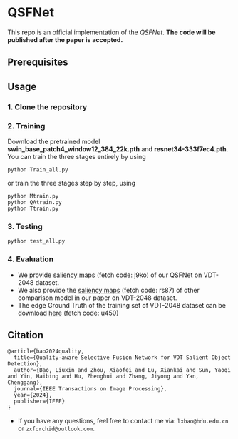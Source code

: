 # QSFNet


This repo is an official implementation of the *QSFNet*.
**The code will be published after the paper is accepted.**

## Prerequisites

## Usage

### 1. Clone the repository

### 2. Training
Download the pretrained model **swin_base_patch4_window12_384_22k.pth** and **resnet34-333f7ec4.pth**.
You can train the three stages entirely by using 
```
python Train_all.py
```
or train the three stages step by step, using
```
python Mtrain.py
python QAtrain.py
python Ttrain.py
```

### 3. Testing
```
python test_all.py
```

### 4. Evaluation

- We provide [saliency maps](https://pan.baidu.com/s/1iNippqmlOef_uHfWH33NZg) (fetch code: j9ko) of our QSFNet on VDT-2048 dataset.
- We also provide the [saliency maps](https://pan.baidu.com/s/1YLqu7LyulfPC3ZmrYidgYQ?pwd=rs87) (fetch code: rs87) of other comparison model in our paper on VDT-2048 dataset.
- The edge Ground Truth of the training set of VDT-2048 dataset can be download [here](https://pan.baidu.com/s/1T_zM6msG7e1Xg5bIzaWBxA?pwd=u450) (fetch code: u450)
## Citation
```
@article{bao2024quality,
  title={Quality-aware Selective Fusion Network for VDT Salient Object Detection},
  author={Bao, Liuxin and Zhou, Xiaofei and Lu, Xiankai and Sun, Yaoqi and Yin, Haibing and Hu, Zhenghui and Zhang, Jiyong and Yan, Chenggang},
  journal={IEEE Transactions on Image Processing},
  year={2024},
  publisher={IEEE}
}
```


- If you have any questions, feel free to contact me via: `lxbao@hdu.edu.cn` or `zxforchid@outlook.com`.
